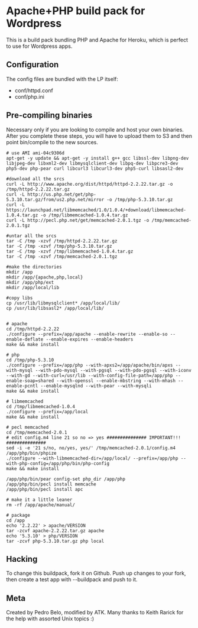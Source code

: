 Apache+PHP build pack for Wordpress
===================================

This is a build pack bundling PHP and Apache for Heroku, which is perfect to use for Wordpress apps.

Configuration
-------------

The config files are bundled with the LP itself:

* conf/httpd.conf
* conf/php.ini


Pre-compiling binaries
----------------------

Necessary only if you are looking to compile and host your own binaries. After you complete these steps, you will have to upload them to S3 and then point bin/compile to the new sources.

    # use AMI ami-04c9306d
    apt-get -y update && apt-get -y install g++ gcc libssl-dev libpng-dev libjpeg-dev libxml2-dev libmysqlclient-dev libpq-dev libpcre3-dev php5-dev php-pear curl libcurl3 libcurl3-dev php5-curl libsasl2-dev
    
    #download all the srcs
    curl -L http://www.apache.org/dist/httpd/httpd-2.2.22.tar.gz -o /tmp/httpd-2.2.22.tar.gz
    curl -L http://us.php.net/get/php-5.3.10.tar.gz/from/us2.php.net/mirror -o /tmp/php-5.3.10.tar.gz
    curl -L https://launchpad.net/libmemcached/1.0/1.0.4/+download/libmemcached-1.0.4.tar.gz -o /tmp/libmemcached-1.0.4.tar.gz
    curl -L http://pecl.php.net/get/memcached-2.0.1.tgz -o /tmp/memcached-2.0.1.tgz
    
    #untar all the srcs
    tar -C /tmp -xzvf /tmp/httpd-2.2.22.tar.gz
    tar -C /tmp -xzvf /tmp/php-5.3.10.tar.gz
    tar -C /tmp -xzvf /tmp/libmemcached-1.0.4.tar.gz
    tar -C /tmp -xzvf /tmp/memcached-2.0.1.tgz
    
    #make the directories
    mkdir /app
    mkdir /app/{apache,php,local}
    mkdir /app/php/ext
    mkdir /app/local/lib
    
    #copy libs
    cp /usr/lib/libmysqlclient* /app/local/lib/
    cp /usr/lib/libsasl2* /app/local/lib/
    
    
    # apache
    cd /tmp/httpd-2.2.22
    ./configure --prefix=/app/apache --enable-rewrite --enable-so --enable-deflate --enable-expires --enable-headers
    make && make install
    
    # php
    cd /tmp/php-5.3.10
    ./configure --prefix=/app/php --with-apxs2=/app/apache/bin/apxs --with-mysql --with-pdo-mysql --with-pgsql --with-pdo-pgsql --with-iconv --with-gd --with-curl=/usr/lib --with-config-file-path=/app/php --enable-soap=shared --with-openssl --enable-mbstring --with-mhash --enable-pcntl --enable-mysqlnd --with-pear --with-mysqli
    make && make install
    
    # libmemcached
    cd /tmp/libmemcached-1.0.4
    ./configure --prefix=/app/local
    make && make install
    
    # pecl memcached
    cd /tmp/memcached-2.0.1
    # edit config.m4 line 21 so no => yes ############### IMPORTANT!!! ###############
    sed -i -e '21 s/no, no/yes, yes/' /tmp/memcached-2.0.1/config.m4
    /app/php/bin/phpize
    ./configure --with-libmemcached-dir=/app/local/ --prefix=/app/php --with-php-config=/app/php/bin/php-config
    make && make install
    
    /app/php/bin/pear config-set php_dir /app/php
    /app/php/bin/pecl install memcache
    /app/php/bin/pecl install apc
    
    # make it a little leaner
    rm -rf /app/apache/manual/
     
    # package
    cd /app
    echo '2.2.22' > apache/VERSION
    tar -zcvf apache-2.2.22.tar.gz apache
    echo '5.3.10' > php/VERSION
    tar -zcvf php-5.3.10.tar.gz php local

Hacking
-------

To change this buildpack, fork it on Github. Push up changes to your fork, then create a test app with --buildpack <your-github-url> and push to it.


Meta
----

Created by Pedro Belo, modified by ATK.
Many thanks to Keith Rarick for the help with assorted Unix topics :)
